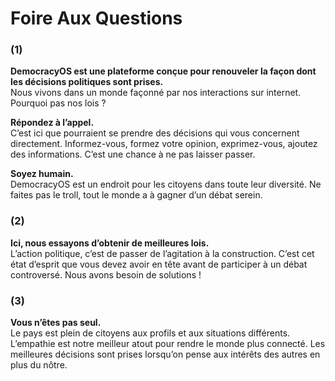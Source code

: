 Foire Aux Questions
======

### (1)

**DemocracyOS est une plateforme conçue pour renouveler la façon dont les décisions politiques sont prises.**  
Nous vivons dans un monde façonné par nos interactions sur internet. Pourquoi pas nos lois ?

**Répondez à l’appel.**  
C’est ici que pourraient se prendre des décisions qui vous concernent directement. Informez-vous, formez votre opinion, exprimez-vous, ajoutez des informations. C’est une chance à ne pas laisser passer.

**Soyez humain.**  
DemocracyOS est un endroit pour les citoyens dans toute leur diversité. Ne faites pas le troll, tout le monde a à gagner d’un débat serein.

### (2)

**Ici, nous essayons d’obtenir de meilleures lois.**  
L’action politique, c’est de passer de l’agitation à la construction. C’est cet état d’esprit que vous devez avoir en tête avant de participer à un débat controversé. Nous avons besoin de solutions !

### (3)

**Vous n’êtes pas seul.**  
Le pays est plein de citoyens aux profils et aux situations différents. L’empathie est notre meilleur atout pour rendre le monde plus connecté. Les meilleures décisions sont prises lorsqu’on pense aux intérêts des autres en plus du nôtre.
